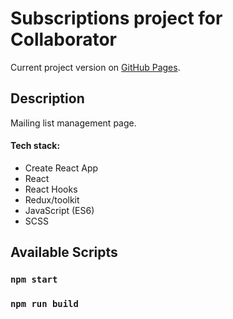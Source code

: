 # Subscriptions project for Collaborator

Current project version on [GitHub Pages]().

## Description

Mailing list management page.

#### Tech stack:

- Create React App
- React
- React Hooks
- Redux/toolkit
- JavaScript (ES6)
- SCSS

## Available Scripts

### `npm start`

### `npm run build`
